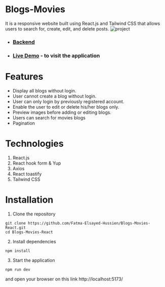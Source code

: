 # Blogs-Movies
It is a responsive website built using React.js and Tailwind CSS that allows users to search for, create, edit, and delete posts.
![project](https://user-images.githubusercontent.com/89316208/231810060-41e88732-1f50-462c-b13b-6f685f733498.png)

- ### [Backend](https://github.com/Fatma-Elsayed-Hussien/iti-blog-backend) 
- ### [Live Demo](https://blogs-movies-react.vercel.app/) - to visit the application

# Features
- Display all blogs without login.
- User cannot create a blog without login.
- User can only login by previously registered account.
- Enable the user to edit or delete his/her blogs only.
- Preview images before adding or editing blogs.
- Users can search for movies blogs
- Pagination

# Technologies
1. React.js
2. React hook form & Yup
3. Axios
4. React toastify
5. Tailwind CSS

# Installation
1. Clone the repository
```
git clone https://github.com/Fatma-Elsayed-Hussien/Blogs-Movies-React.git
cd Blogs-Movies-React
```
2. Install dependencies 
```
npm install
```
3. Start the application 
```
npm run dev
```
and open your browser on this link http://localhost:5173/

